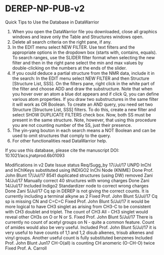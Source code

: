 # DEREP-NP-PUB-v2

Quick Tips to Use the Database in DataWarrior
1)	When you open the DataWarrior file you downloaded, close all graphics windows and leave only the Table and Structures windows open.
2)	 Delete all search criteria on the right pane, if any.
3)	In the EDIT menu select NEW FILTER. Use text filters and the appropriate options in the dropdown box (starts with, contains, equals). To search ranges, use the SLIDER filter format when selecting the new filter and then in the right pane select the min and max values by double-clicking on the numbers at the ends of the slider.
4)	If you could deduce a partial structure from the NMR data, include it in the search: In the EDIT menu select NEW FILTER and then Structure [Structure List, SSS]. On the filters pane, right click in the white part of the filter and choose ADD and draw the substructure. Note that when you hover over an atom a blue dot appears and if click Q, you can define various atom properties. If you draw two substructures in the same filter it will work as OR Boolean. To create an AND query, you need set two Structure [Structure List, SSS] filters. To do this, create a new filter and select SHOW DUPLICATE FILTERS check box. Now, both SS must be present in the same structure. Note, however, that using this procedure you are not counting number of the SS, just their presence.
5)	The yin-yang bouton in each search means a NOT Boolean and can be used to omit structures that comply to the query. 
6)	For other functionalities read DataWarrior help.

If you use this database, please cite the manuscript DOI: 10.1021/acs.jnatprod.6b01093

Modifications in v2
Date	Issue	status	Req/Sugg_by
17/Jul/17	UNPD InChI and InChIKeys substituted using INDIGO2 InChi Node (KNIME)	Done	Prof. John Blunt
17/Jul/17	8541 duplicated structures (using DW)	removed	Zani
14/Jul/17	Manually correct 40 structures with wrong charges	Done	Zani
14/Jul/17	Included Indigo2 Standardizer node to correct wrong charges	Done	Zani
5/Jul/17	Cq sp in DEREP is not giving the correct counts. It is currently including a terminal alkyne as 2	Fixed	Prof. John Blunt
5/Jul/17	Cq sp is missing CN and C=C=C	Fixed	Prof. John Blunt
5/Jul/17	it would be more logical to have CH3 singlet as arising from CH3-C to be consistent with CH3 doublet and triplet. The count of CH3 All - CH3 singlet would reveal other CH3s on O or N or S.	Fixed	Prof. John Blunt
5/Jul/17	There is currently no count of acetyl groups on N - quite a common feature. Count of amides would also be very useful.	Included	Prof. John Blunt
5/Jul/17	it is very useful to have counts of 1,1 and 1,2 disub alkenes, trisub alkenes and vinyl groups. Another useful count is fully substituted benzenes	Included	Prof. John Blunt
Jun17	CH-O(all) is counting CH anomeric (O-CH-O) twice 	Fixed	Prof. A. Carroll
